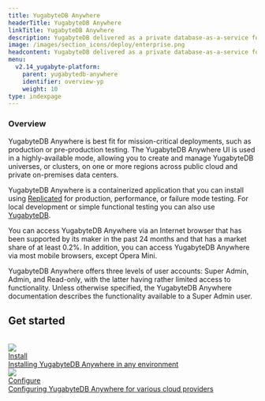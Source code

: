 ```yaml
---
title: YugabyteDB Anywhere
headerTitle: YugabyteDB Anywhere
linkTitle: YugabyteDB Anywhere
description: YugabyteDB delivered as a private database-as-a-service for enterprises.
image: /images/section_icons/deploy/enterprise.png
headcontent: YugabyteDB delivered as a private database-as-a-service for enterprises.
menu:
  v2.14_yugabyte-platform:
    parent: yugabytedb-anywhere
    identifier: overview-yp
    weight: 10
type: indexpage
---
```


### Overview

YugabyteDB Anywhere is best fit for mission-critical deployments, such as production or pre-production testing. The YugabyteDB Anywhere UI is used in a highly-available mode, allowing you to create and manage YugabyteDB universes, or clusters, on one or more regions across public cloud and private on-premises data centers.

YugabyteDB Anywhere is a containerized application that you can install using [Replicated](https://www.replicated.com/) for production, performance, or failure mode testing. For local development or simple functional testing you can also use [YugabyteDB](../../quick-start/).

You can access YugabyteDB Anywhere via an Internet browser that has been supported by its maker in the past 24 months and that has a market share of at least 0.2%. In addition, you can access YugabyteDB Anywhere via most mobile browsers, except Opera Mini.

YugabyteDB Anywhere offers three levels of user accounts: Super Admin, Admin, and Read-only, with the latter having rather limited access to functionality. Unless otherwise specified, the YugabyteDB Anywhere documentation describes the functionality available to a Super Admin user.

## Get started

<br>

<div class="row">

  <div class="col-12 col-md-6 col-lg-12 col-xl-6">
    <a class="section-link icon-offset" href="install-yugabyte-platform/install/public-cloud/">
      <div class="head">
        <img class="icon" src="/images/section_icons/quick_start/install.png" aria-hidden="true" />
        <div class="title">Install</div>
      </div>
      <div class="body">
        Installing YugabyteDB Anywhere in any environment
      </div>
    </a>
  </div>

  <div class="col-12 col-md-6 col-lg-12 col-xl-6">
    <a class="section-link icon-offset" href="configure-yugabyte-platform/configure/aws/">
      <div class="head">
        <img class="icon" src="/images/section_icons/quick_start/create_cluster.png" aria-hidden="true" />
        <div class="title">Configure</div>
      </div>
      <div class="body">
        Configuring YugabyteDB Anywhere for various cloud providers
      </div>
    </a>
  </div>

</div>
